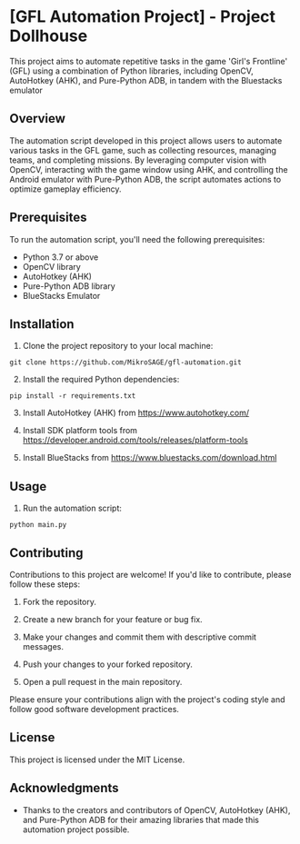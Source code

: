 # [GFL Automation Project] - Project Dollhouse

This project aims to automate repetitive tasks in the game 'Girl's Frontline' (GFL) using a combination of Python libraries, including OpenCV, AutoHotkey (AHK), and Pure-Python ADB, in tandem with the Bluestacks emulator
## Overview

The automation script developed in this project allows users to automate various tasks in the GFL game, such as collecting resources, managing teams, and completing missions. By leveraging computer vision with OpenCV, interacting with the game window using AHK, and controlling the Android emulator with Pure-Python ADB, the script automates actions to optimize gameplay efficiency.

## Prerequisites

To run the automation script, you'll need the following prerequisites:

- Python 3.7 or above
- OpenCV library
- AutoHotkey (AHK)
- Pure-Python ADB library
- BlueStacks Emulator

## Installation

1. Clone the project repository to your local machine:

```
git clone https://github.com/MikroSAGE/gfl-automation.git
```

2. Install the required Python dependencies:

```
pip install -r requirements.txt
```

3. Install AutoHotkey (AHK) from https://www.autohotkey.com/

4. Install SDK platform tools from https://developer.android.com/tools/releases/platform-tools

5. Install BlueStacks from https://www.bluestacks.com/download.html

## Usage

1. Run the automation script:

```
python main.py
```

## Contributing

Contributions to this project are welcome! If you'd like to contribute, please follow these steps:

1. Fork the repository.

2. Create a new branch for your feature or bug fix.

3. Make your changes and commit them with descriptive commit messages.

4. Push your changes to your forked repository.

5. Open a pull request in the main repository.

Please ensure your contributions align with the project's coding style and follow good software development practices.

## License

This project is licensed under the MIT License.

## Acknowledgments

- Thanks to the creators and contributors of OpenCV, AutoHotkey (AHK), and Pure-Python ADB for their amazing libraries that made this automation project possible.
